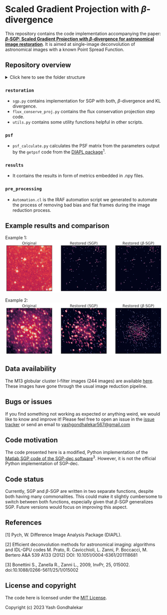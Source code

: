 # Scaled Gradient Projection with $\beta$-divergence

This repository contains the code implementation accompanying the paper: [**$\beta$-SGP: Scaled Gradient Projection with $\beta$-divergence for astronomical image restoration**](https://arxiv.org/abs/2207.10973). It is aimed at single-image deconvolution of astronomical images with a known Point Spread Function.

## Repository overview

<details>
<summary>Click here to see the folder structure</summary>
<pre>

.
├── images
│   ├── crowded_flux_subdiv.png
│   ├── crowded_subdiv_example.png
│   ├── ellipticity_ratio.png
│   ├── flux_frac_diff.png
│   ├── flux_line_plot_stamps.png
│   ├── flux_subdiv.png
│   ├── fwhm_ratio.png
│   └── subdiv_example.png
├── pre_processing
│   └── Automation.cl
├── psf
│   ├── get_psf_coeffs.bash
│   ├── psf_calculate.py
│   ├── psfccfbrd210048_1_1.bin.txt
│   ├── psfccfbrd210048_1_1_img.fits
│   ├── psf_estimation.bash
│   ├── psf_mat_show.ipynb
│   ├── psf_steps_and_params.MD
│   └── README.md
├── README.md
├── restoration
│   ├── application_sgp_star_stamps.py
│   ├── application_sgp_subdivisions.py
│   ├── flux_conserve_proj.py
│   ├── sgp.py
│   ├── simulated_test
│   │   ├── data
│   │   │   ├── NGC7027_255.mat
│   │   │   └── satellite_25500.mat
│   │   └── __init__.py
│   ├── simulation_test_sgp.py
│   ├── tests.py
│   └── utils.py
└── results
    ├── CROWDED_SUBDIV_BEST_BETA_INIT.npy
    ├── CROWDED_SUBDIV_EXEC_TIME_BETA.npy
    ├── CROWDED_SUBDIV_EXEC_TIME.npy
    ├── CROWDED_SUBDIV_NUM_ITERS_BETA.npy
    ├── CROWDED_SUBDIV_NUM_ITERS.npy
    ├── CROWDED_SUBDIV_ORIGCAT_2sigma.csv
    ├── CROWDED_SUBDIV_ORIGCAT.csv
    ├── CROWDED_SUBDIV_ORIG_FLUX_BETA.npy
    ├── CROWDED_SUBDIV_ORIG_FLUX.npy
    ├── CROWDED_SUBDIV_ORIGIMG_BETA.fits
    ├── CROWDED_SUBDIV_ORIGIMG.fits
    ├── CROWDED_SUBDIV_RESTORED_BETA.csv
    ├── CROWDED_SUBDIV_RESTORED_BETA_MATCHED.csv
    ├── CROWDED_SUBDIV_RESTORED.csv
    ├── CROWDED_SUBDIV_RESTORED_FLUX_BETA.npy
    ├── CROWDED_SUBDIV_RESTORED_FLUX.npy
    ├── CROWDED_SUBDIV_RESTOREDIMG_BETA.fits
    ├── CROWDED_SUBDIV_RESTOREDIMG.fits
    ├── CROWDED_SUBDIV_RESTORED_MATCHED.csv
    ├── ELLIPTICITY_RATIO_BETA.npy
    ├── ELLIPTICITY_RATIO.npy
    ├── EXEC_TIME_BETA.npy
    ├── EXEC_TIME.npy
    ├── FLUX_FRACTIONAL_DIFFERENCE_BETA.npy
    ├── FLUX_FRACTIONAL_DIFFERENCE.npy
    ├── FWHM_RATIO_BETA.npy
    ├── FWHM_RATIO.npy
    ├── NUM_ITERS_BETA.npy
    ├── NUM_ITERS.npy
    ├── ORIG_FLUX_BETA.npy
    ├── ORIG_FLUX.npy
    ├── RESTORED_FLUX_BETA.npy
    ├── RESTORED_FLUX.npy
    ├── SUBDIV_BEST_BETA_INIT.npy
    ├── SUBDIV_EXEC_TIME_BETA.npy
    ├── SUBDIV_EXEC_TIME.npy
    ├── SUBDIV_NUM_ITERS_BETA.npy
    ├── SUBDIV_NUM_ITERS.npy
    ├── SUBDIV_ORIGCAT.csv
    ├── SUBDIV_ORIG_FLUX_BETA.npy
    ├── SUBDIV_ORIG_FLUX.npy
    ├── SUBDIV_ORIGIMG_BETA.fits
    ├── SUBDIV_ORIGIMG.fits
    ├── SUBDIV_RESTORED_BETA.csv
    ├── SUBDIV_RESTORED_BETA_MATCHED.csv
    ├── SUBDIV_RESTORED.csv
    ├── SUBDIV_RESTORED_FLUX_BETA.npy
    ├── SUBDIV_RESTORED_FLUX.npy
    ├── SUBDIV_RESTOREDIMG_BETA.fits
    ├── SUBDIV_RESTOREDIMG.fits
    ├── SUBDIV_RESTORED_MATCHED.csv
    ├── WD_RADIAL_PROFILE_DISTANCE_BETA.npy
    └── WD_RADIAL_PROFILE_DISTANCE.npy

7 directories

</pre>
</details>

### `restoration`
- `sgp.py` contains implementation for SGP with both, $\beta$-divergence and KL divergence.
- `flux_conserve_proj.py` contains the flux conservation projection step code.
- `utils.py` contains some utility functions helpful in other scripts.

### `psf`

- `psf_calculate.py` calculates the PSF matrix from the parameters output by the `getpsf` code from the [DIAPL package](https://users.camk.edu.pl/pych/DIAPL/)<sup>1</sup>.

### `results`

- It contains the results in form of metrics embedded in .npy files.

### `pre_processing`

- `Automation.cl` is the IRAF automation script we generated to automate the process of removing bad bias and flat frames during the image reduction process.

## Example results and comparison

Example 1:
![Example 1](https://github.com/Yash-10/beta-sgp/blob/master/images/subdiv_example.png?raw=true)

Example 2:
![Example 2](https://github.com/Yash-10/beta-sgp/blob/master/images/crowded_subdiv_example.png?raw=true)

## Data availability

The M13 globular cluster I-filter images (244 images) are available [here](https://drive.google.com/file/d/13Vk2TpXgSB6IoLUIv-zdh-XI53wJp-0y/view?usp=sharing). These images have gone through the usual image reduction pipeline.

## Bugs or issues

If you find something not working as expected or anything weird, we would like to know and improve it! Please feel free to open an issue in the [issue tracker](https://github.com/Yash-10/fc_sgp-star-restoration/issues) or send an email to yashgondhalekar567@gmail.com

## Code motivation

The code presented here is a modified, Python implementation of the [Matlab SGP code of the SGP-dec software](https://www.unife.it/prin/software)<sup>3</sup>. However, it is not the official Python implementation of SGP-dec.

## Code status

Currently, SGP and $\beta$-SGP are written in two separate functions, despite both having many commonalities. This could make it slightly cumbersome to switch between both functions, especially given that $\beta$-SGP generalizes SGP. Future versions would focus on improving this aspect.

## References

[1] Pych, W. Difference Image Analysis Package (DIAPL).

[2] Efficient deconvolution methods for astronomical imaging: algorithms and IDL-GPU codes M.  Prato, R.  Cavicchioli, L.  Zanni, P.  Boccacci, M.  Bertero A&A 539 A133 (2012) DOI: 10.1051/0004-6361/201118681

[3] Bonettini S., Zanella R., Zanni L., 2009, InvPr, 25, 015002. doi:10.1088/0266-5611/25/1/015002

## License and copyright
The code here is licensed under the [MIT License](https://github.com/Yash-10/beta-sgp/blob/master/LICENSE).

Copyright (c) 2023 Yash Gondhalekar
